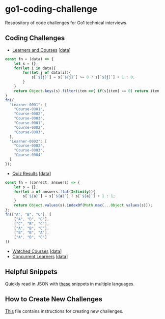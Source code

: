 # go1-coding-challenge
Respository of code challenges for Go1 technical interviews. 


## Coding Challenges

- [Learners and Courses](./learners-and-courses/learners-and-courses.md) [[data](./learners-and-courses/learners-and-courses.data.md)]

```js
const fn = (data) => {
    let s = {};
    for(let i in data){
        for(let j of data[i]){
            s[`${j}`] = s[`${j}`] >= 0 ? s[`${j}`] + 1 : 0;            
        }
    }
    return Object.keys(s).filter(item =>{ if(s[item] == 0) return item;})          
}
fn({
  "Learner-0001": [
    "Course-0001",
    "Course-0002",
    "Course-0003",
    "Course-0001",
    "Course-0002",
    "Course-0003",
  ],
  "Learner-0002": [
    "Course-0002",
    "Course-0003",
    "Course-0004"
  ]
});
```

- [Quiz Results](./quiz-results/quiz-results.md) [[data](./quiz-results/quiz-results.data.md)]

```js
const fn = (correct, answers) => {
    let s = {};
    for(let a of answers.flat(Infinity)){
        s[`${a}`] = s[`${a}`] ? s[`${a}`] + 1 : 1;
    }
    return Object.values(s).indexOf(Math.max(...Object.values(s)));
};
fn(["A", "B", "C"], [
    ["A", "B", "B"],
    ["C", "B", "C"],
    ["A", "B", "C"],
    ["B", "B", "A"],
    ["A", "B", "C"]
])
```

- [Watched Courses](./watched-courses/watched-courses.md) [[data](./watched-courses/watched-courses.data.md)]
- [Concurrent Learners](./concurrent-learners/concurrent-learners.md) [[data](./concurrent-learners/concurrent-learners.data.md)]

## Helpful Snippets

Quickly read in JSON with [these](json-import-examples.md) snippets in multiple languages.

## How to Create New Challenges

[This](HOWTO.md) file contains instructions for creating new challenges.

